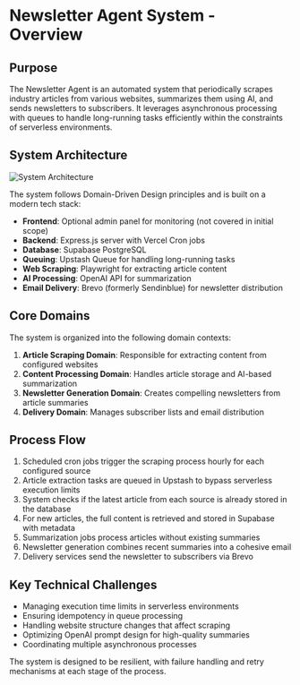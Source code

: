 # Newsletter Agent System - Overview

## Purpose

The Newsletter Agent is an automated system that periodically scrapes industry articles from various websites, summarizes them using AI, and sends newsletters to subscribers. It leverages asynchronous processing with queues to handle long-running tasks efficiently within the constraints of serverless environments.

## System Architecture

![System Architecture](./images/system-architecture.png)

The system follows Domain-Driven Design principles and is built on a modern tech stack:

- **Frontend**: Optional admin panel for monitoring (not covered in initial scope)
- **Backend**: Express.js server with Vercel Cron jobs
- **Database**: Supabase PostgreSQL
- **Queuing**: Upstash Queue for handling long-running tasks
- **Web Scraping**: Playwright for extracting article content
- **AI Processing**: OpenAI API for summarization
- **Email Delivery**: Brevo (formerly Sendinblue) for newsletter distribution

## Core Domains

The system is organized into the following domain contexts:

1. **Article Scraping Domain**: Responsible for extracting content from configured websites
2. **Content Processing Domain**: Handles article storage and AI-based summarization
3. **Newsletter Generation Domain**: Creates compelling newsletters from article summaries
4. **Delivery Domain**: Manages subscriber lists and email distribution

## Process Flow

1. Scheduled cron jobs trigger the scraping process hourly for each configured source
2. Article extraction tasks are queued in Upstash to bypass serverless execution limits
3. System checks if the latest article from each source is already stored in the database
4. For new articles, the full content is retrieved and stored in Supabase with metadata
5. Summarization jobs process articles without existing summaries
6. Newsletter generation combines recent summaries into a cohesive email
7. Delivery services send the newsletter to subscribers via Brevo

## Key Technical Challenges

- Managing execution time limits in serverless environments
- Ensuring idempotency in queue processing
- Handling website structure changes that affect scraping
- Optimizing OpenAI prompt design for high-quality summaries
- Coordinating multiple asynchronous processes

The system is designed to be resilient, with failure handling and retry mechanisms at each stage of the process. 